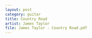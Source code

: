 ```yaml
---
layout: post
category: guitar
title: Country Road
artist: James Taylor
file: James Taylor - Country Road.pdf
---
```

